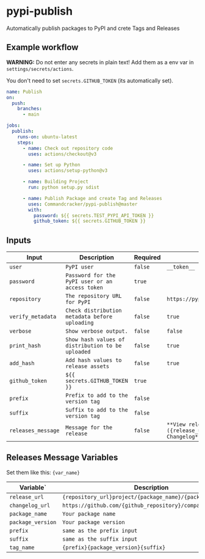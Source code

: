 # pypi-publish

Automatically publish packages to PyPI and crete Tags and Releases

## Example workflow

**WARNING:** Do not enter any secrets in plain text! Add them as a env var in `settings/secrets/actions`.

You don't need to set `secrets.GITHUB_TOKEN` (its automatically set).

```yml
name: Publish
on:
  push:
    branches:
      - main

jobs:
  publish:
    runs-on: ubuntu-latest
    steps:
      - name: Check out repository code
        uses: actions/checkout@v3

      - name: Set up Python
        uses: actions/setup-python@v3

      - name: Building Project
        run: python setup.py sdist

      - name: Publish Package and create Tag and Releases
        uses: Commandcracker/pypi-publish@master
        with:
          password: ${{ secrets.TEST_PYPI_API_TOKEN }}
          github_token: ${{ secrets.GITHUB_TOKEN }}
```

## Inputs

| Input              | Description                                       | Required | Default                                                                            |
|--------------------|---------------------------------------------------|----------|------------------------------------------------------------------------------------|
| `user`             | `PyPI user`                                       | `false`  | `__token__`                                                                        |
| `password`         | `Password for the PyPI user or an access token`   | `true`   |                                                                                    |
| `repository`       | `The repository URL for PyPI`                     | `false`  | `https://pypi.python.org/pypi`                                                     |
| `verify_metadata`  | `Check distribution metadata before uploading`    | `false`  | `true`                                                                             |
| `verbose`          | `Show verbose output.`                            | `false`  | `false`                                                                            |
| `print_hash`       | `Show hash values of distribution to be uploaded` | `false`  | `true`                                                                             |
| `add_hash`         | `Add hash values to release assets`               | `false`  | `true`                                                                             |
| `github_token`     | `${{ secrets.GITHUB_TOKEN }}`                     | `true`   |                                                                                    |
| `prefix`           | `Prefix to add to the version tag`                | `false`  |                                                                                    |
| `suffix`           | `Suffix to add to the version tag`                | `false`  |                                                                                    |
| `releases_message` | `Message for the release`                         | `false`  | `**View releases at**: [PyPI]({release_url})\n**Full Changelog**: {changelog_url}` |

## Releases Message Variables

Set them like this: `{var_name}`

| Variable`         | Description                                                 |
|-------------------|-------------------------------------------------------------|
| `release_url`     | `{repository_url}project/{package_name}/{package_version}/` |
| `changelog_url`   | `https://github.com/{github_repository}/compare/?...?`      |
| `package_name`    | `Your package name`                                         |
| `package_version` | `Your package version`                                      |
| `prefix`          | `same as the prefix input`                                  |
| `suffix`          | `same as the suffix input`                                  |
| `tag_name`        | `{prefix}{package_version}{suffix}`                         |
